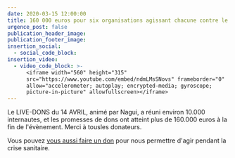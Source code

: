 ```yaml
---
date: 2020-03-15 12:00:00
title: 160 000 euros pour six organisations agissant chacune contre le Covid-19
urgence_post: false
publication_header_image:
publication_footer_image:
insertion_social:
  - social_code_block:
insertion_video:
  - video_code_block: >-
      <iframe width="560" height="315"
      src="https://www.youtube.com/embed/ndmLMsSNovs" frameborder="0"
      allow="accelerometer; autoplay; encrypted-media; gyroscope;
      picture-in-picture" allowfullscreen></iframe>
---
```


Le LIVE-DONS du 14 AVRIL, anim&eacute; par Nagui, a r&eacute;uni environ 10.000 internautes, et les promesses de dons ont atteint plus de 160.000 euros &agrave; la fin de l'&eacute;v&egrave;nement. Merci &agrave; tousles donateurs.

Vous pouvez [vous aussi faire un don](https://don.ordredemaltefrance.org/?cid=11&amp;reserved_code_origine=Webcovid) pour nous permettre d'agir pendant la crise sanitaire.